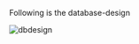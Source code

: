 Following is the database-design


![dbdesign](https://github.com/gk-j/backendProject/assets/59047943/0843b1e0-166f-43f0-8b54-3a401b94b763)
